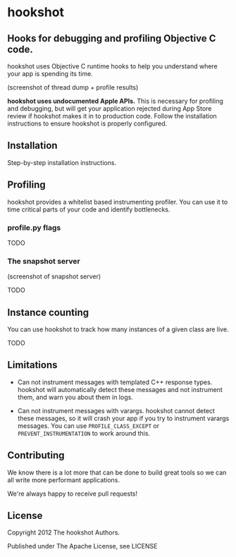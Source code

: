 # hookshot

## Hooks for debugging and profiling Objective C code.

hookshot uses Objective C runtime hooks to help you understand where your app is spending its time.

(screenshot of thread dump + profile results)

**hookshot uses undocumented Apple APIs.**  This is necessary for profiling and debugging, but will get your application rejected during App Store review if hookshot makes it in to production code.  Follow the installation instructions to ensure hookshot is properly configured.

## Installation

Step-by-step installation instructions.

## Profiling

hookshot provides a whitelist based instrumenting profiler.  You can use it to time critical parts of your code and identify bottlenecks.

### profile.py flags

TODO

### The snapshot server

(screenshot of snapshot server)

TODO

## Instance counting

You can use hookshot to track how many instances of a given class are live.

TODO

## Limitations

* Can not instrument messages with templated C++ response types.  hookshot will automatically detect these messages and not instrument them, and warn you about them in logs.

* Can not instrument messages with varargs.  hookshot cannot detect these messages, so it will crash your app if you try to instrument varargs messages.  You can use `PROFILE_CLASS_EXCEPT` or `PREVENT_INSTRUMENTATION` to work around this.

## Contributing

We know there is a lot more that can be done to build great tools so we can all write more performant applications.

We're always happy to receive pull requests!

## License

Copyright 2012 The hookshot Authors.

Published under The Apache License, see LICENSE
